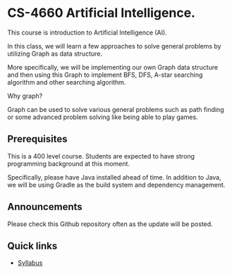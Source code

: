 # CS-4660 Artificial Intelligence.

This course is introduction to Artificial Intelligence (AI).

In this class, we will learn a few approaches to solve general problems
by utilizing Graph as data structure.

More specifically, we will be implementing our own Graph data structure
and then using this Graph to implement BFS, DFS, A-star searching algorithm and
other searching algorithm.

Why graph?

Graph can be used to solve various general problems such as path finding or
some advanced problem solving like being able to play games.

## Prerequisites

This is a 400 level course. Students are expected to have strong programming
background at this moment.

Specifically, please have Java installed ahead of time. In addition to Java,
we will be using Gradle as the build system and dependency management.

## Announcements

Please check this Github repository often as the update will be posted.

## Quick links

* [Syllabus](SYLLABUS.md)

